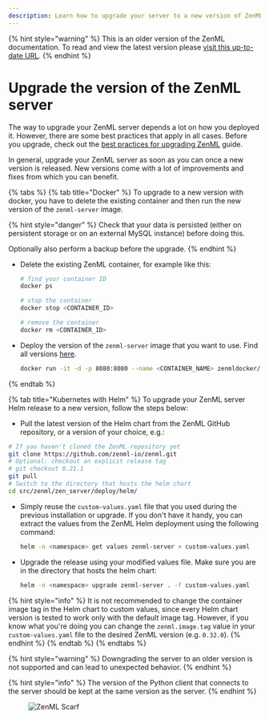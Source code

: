 ```yaml
---
description: Learn how to upgrade your server to a new version of ZenML for the different deployment options.
---
```


{% hint style="warning" %}
This is an older version of the ZenML documentation. To read and view the latest version please [visit this up-to-date URL](https://docs.zenml.io).
{% endhint %}


# Upgrade the version of the ZenML server

The way to upgrade your ZenML server depends a lot on how you deployed it. However, there are some best practices that apply in all cases. Before you upgrade, check out the [best practices for upgrading ZenML](best-practices-upgrading-zenml.md) guide.

In general, upgrade your ZenML server as soon as you can once a new version is released. New versions come with a lot of improvements and fixes from which you can benefit.

{% tabs %}
{% tab title="Docker" %}
To upgrade to a new version with docker, you have to delete the existing container and then run the new version of
the `zenml-server` image.

{% hint style="danger" %}
Check that your data is persisted (either on persistent storage or on an external MySQL instance) before doing this.

Optionally also perform a backup before the upgrade.
{% endhint %}

* Delete the existing ZenML container, for example like this:

  ```bash
  # find your container ID
  docker ps
  ```

  ```bash
  # stop the container
  docker stop <CONTAINER_ID>

  # remove the container
  docker rm <CONTAINER_ID>
  ```
* Deploy the version of the `zenml-server` image that you want to use. Find all
  versions [here](https://hub.docker.com/r/zenmldocker/zenml-server/tags).

  ```bash
  docker run -it -d -p 8080:8080 --name <CONTAINER_NAME> zenmldocker/zenml-server:<VERSION>
  ```

{% endtab %}

{% tab title="Kubernetes with Helm" %}
To upgrade your ZenML server Helm release to a new version, follow the steps below:

* Pull the latest version of the Helm chart from the ZenML GitHub repository, or a version of your choice, e.g.:

```bash
# If you haven't cloned the ZenML repository yet
git clone https://github.com/zenml-io/zenml.git
# Optional: checkout an explicit release tag
# git checkout 0.21.1
git pull
# Switch to the directory that hosts the helm chart
cd src/zenml/zen_server/deploy/helm/
```

* Simply reuse the `custom-values.yaml` file that you used during the previous installation or upgrade. If you don't
  have it handy, you can extract the values from the ZenML Helm deployment using the following command:

  ```bash
  helm -n <namespace> get values zenml-server > custom-values.yaml
  ```
* Upgrade the release using your modified values file. Make sure you are in the directory that hosts the helm chart:

  ```bash
  helm -n <namespace> upgrade zenml-server . -f custom-values.yaml
  ```

{% hint style="info" %}
It is not recommended to change the container image tag in the Helm chart to custom values, since every Helm chart
version is tested to work only with the default image tag. However, if you know what you're doing you can change
the `zenml.image.tag` value in your `custom-values.yaml` file to the desired ZenML version (e.g. `0.32.0`).
{% endhint %}
{% endtab %}
{% endtabs %}

{% hint style="warning" %}
Downgrading the server to an older version is not supported and can lead to unexpected behavior.
{% endhint %}

{% hint style="info" %}
The version of the Python client that connects to the server should be kept at the same version as the server.
{% endhint %}

<!-- For scarf -->
<figure><img alt="ZenML Scarf" referrerpolicy="no-referrer-when-downgrade" src="https://static.scarf.sh/a.png?x-pxid=f0b4f458-0a54-4fcd-aa95-d5ee424815bc" /></figure>
